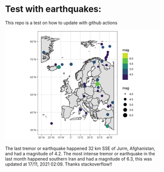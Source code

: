 <!-- README.md is generated from README.Rmd. Please edit that file -->

Test with earthquakes:
======================

This repo is a test on how to update with github actions

![](man/figures/README-unnamed-chunk-2-1.png)

The last tremor or earthquake happened 32 km SSE of Jurm, Afghanistan,
and had a magnitude of 4.2. The most intense tremor or earthquake in the
last month happened southern Iran and had a magnitude of 6.3, this was
updated at 17/11, 2021 02:09. Thanks stackoverflow!!

